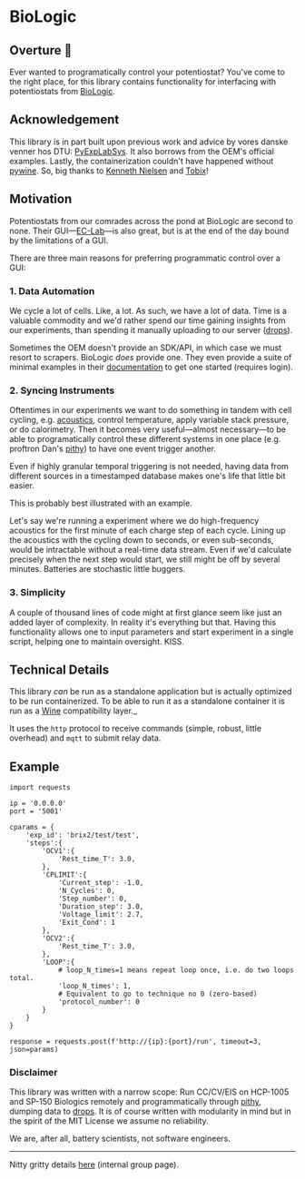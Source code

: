 # BioLogic

## Overture 🔋 

Ever wanted to programatically control your potentiostat? You've come to the right place, for this library contains functionality for interfacing with potentiostats from [BioLogic](https://www.biologic.net/).

## Acknowledgement

This library is in part built upon previous work and advice by vores danske venner hos DTU: [PyExpLabSys](https://github.com/CINF/PyExpLabSys). It also borrows from the OEM's official examples. Lastly, the containerization couldn't have happened without [pywine](https://github.com/webcomics/pywine). So, big thanks to [Kenneth Nielsen](https://github.com/KennethNielsen) and [Tobix](https://github.com/TobiX)!

## Motivation

Potentiostats from our comrades across the pond at BioLogic are second to none. Their GUI—[EC-Lab](https://www.biologic.net/support-software/ec-lab-software/)—is also great, but is at the end of the day bound by the limitations of a GUI.

There are three main reasons for preferring programmatic control over a GUI:

### 1. Data Automation

We cycle a lot of cells. Like, a lot. As such, we have a lot of data. Time is a valuable commodity and we'd rather spend our time gaining insights from our experiments, than spending it manually uploading to our server ([drops](https://github.com/dansteingart/drops)).

Sometimes the OEM doesn't provide an SDK/API, in which case we must resort to scrapers. BioLogic _does_ provide one. They even provide a suite of minimal examples in their [documentation](https://www.biologic.net/support-software/ec-lab-oem-development-package/) to get one started (requires login).

### 2. Syncing Instruments

Oftentimes in our experiments we want to do something in tandem with cell cycling, e.g. [acoustics](https://github.com/steingartlab/acoustics_hardware), control temperature, apply variable stack pressure, or do calorimetry. Then it becomes very useful—almost necessary—to be able to programatically control these different systems in one place (e.g. proftron Dan's [pithy](https://github.com/dansteingart/pithy)) to have one event trigger another.

Even if highly granular temporal triggering is not needed, having data from different sources in a timestamped database makes one's life that little bit easier.

This is probably best illustrated with an example.

Let's say we're running a experiment where we do high-frequency acoustics for the first minute of each charge step of each cycle. Lining up the acoustics with the cycling down to seconds, or even sub-seconds, would be intractable without a real-time data stream. Even if we'd calculate precisely when the next step would start, we still might be off by several minutes. Batteries are stochastic little buggers.

### 3. Simplicity

A couple of thousand lines of code might at first glance seem like just an added layer of complexity. In reality it's everything but that. Having this functionality allows one to input parameters and start experiment in a single script, helping one to maintain oversight. KISS.

## Technical Details

This library _can_ be run as a standalone application but is actually optimized to be run containerized. To be able to run it as a standalone container it is run as a [Wine](https://www.winehq.org/) compatibility layer._


It uses the `http` protocol to receive commands (simple, robust, little overhead) and `mqtt` to submit relay data.

<blockquote class="imgur-embed-pub" lang="en" data-id="a/20vUyOu" data-context="false" ><a href="//imgur.com/a/20vUyOu"></a></blockquote><script async src="//s.imgur.com/min/embed.js" charset="utf-8"></script>


## Example

```
import requests 

ip = '0.0.0.0'
port = '5001'

cparams = {
    'exp_id': 'brix2/test/test',
    'steps':{
        'OCV1':{
            'Rest_time_T': 3.0,
        },
        'CPLIMIT':{
            'Current_step': -1.0,
            'N_Cycles': 0,
            'Step_number': 0,
            'Duration_step': 3.0,
            'Voltage_limit': 2.7,
            'Exit_Cond': 1
        },
        'OCV2':{
            'Rest_time_T': 3.0,
        },
        'LOOP':{
            # loop_N_times=1 means repeat loop once, i.e. do two loops total.
            'loop_N_times': 1,
            # Equivalent to go to technique no 0 (zero-based)
            'protocol_number': 0
        }
    }
}

response = requests.post(f'http://{ip}:{port}/run', timeout=3, json=params)

```

### Disclaimer

This library was written with a narrow scope: Run CC/CV/EIS on HCP-1005 and SP-150 Biologics remotely and programmatically through [pithy](https://github.com/dansteingart/drops), dumping data to [drops](https://github.com/dansteingart/drops). It is of course written with modularity in mind but in the spirit of the MIT License we assume no reliability.

We are, after all, battery scientists, not software engineers.

---

Nitty gritty details [here](https://www.notion.so/ceecnyc/BioLogic-Programmatic-Control-b380082a3afd44e4b1ea3e22fede9d11#b0960bc5f0f344bb90784f707e637745) (internal group page).
